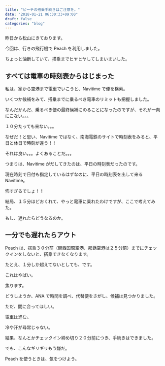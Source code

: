 ```yaml
---
title: "ピーチの搭乗手続きはご注意を。"
date: "2018-01-21 06:30:33+09:00"
draft: false
categories: "blog"
---
```

昨日から松山にきております。  

今回は、行きの飛行機で Peach を利用しました。  

ちょっと油断していて、搭乗までヒヤヒヤしてしまいまいした。  

## すべては電車の時刻表からはじまった

私は、家から空港まで電車でいこうと、Navitime で便を検索。  

いくつか候補をみて、搭乗までに乗るべき電車のリミットも把握しました。  

なんだかんだ、乗るべき便の最終候補にのることになったのですが、それが一向にこない。。。  

１０分たっても来ない。。。  

なぜだ！と思い、Navitime ではなく、南海電鉄のサイトで時刻表をみると、平日と休日で時刻が違う！！  

それは良い。。。よくあることだ。。。  

つまりは、Navitime がだしてきたのは、平日の時刻表だったのです。  

現在時刻で日付も指定しているはずなのに、平日の時刻表を出して来る Navitime。  

怖すぎるでしょ！！  

結局、１５分ほどおくれて、やっと電車に乗れたわけですが、ここで考えてみた。  

もし、遅れたらどうなるのか。  

## 一分でも遅れたらアウト

Peach は、搭乗３０分前（関西国際空港、那覇空港は２５分前）までにチェックインをしないと、搭乗できなくなります。  

たとえ、１分しか超えてないとしても、です。  

これはやばい。  

焦ります。  

どうしようか、ANA で時間を調べ、代替便をさがし、候補は見つかりました。  

ただ、間に合ってほしい。  

電車は進む。  

冷や汗が尋常じゃない。  

結果、なんとかチェックイン締め切り２０分前につき、手続きはできました。  

でも、こんなギリギリもう嫌だ。  

Peach を使うときは、気をつけよう。  